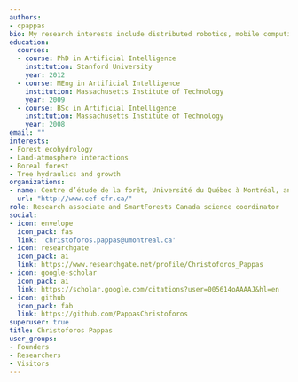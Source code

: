 ```yaml
---
authors:
- cpappas
bio: My research interests include distributed robotics, mobile computing and programmable matter.
education:
  courses:
  - course: PhD in Artificial Intelligence
    institution: Stanford University
    year: 2012
  - course: MEng in Artificial Intelligence
    institution: Massachusetts Institute of Technology
    year: 2009
  - course: BSc in Artificial Intelligence
    institution: Massachusetts Institute of Technology
    year: 2008
email: ""
interests:
- Forest ecohydrology
- Land-atmosphere interactions
- Boreal forest
- Tree hydraulics and growth
organizations:
- name: Centre d’étude de la forêt, Université du Québec à Montréal, and Département Science et Technologie, Téluq, Université du Québec
  url: "http://www.cef-cfr.ca/"
role: Research associate and SmartForests Canada science coordinator
social:
- icon: envelope
  icon_pack: fas
  link: 'christoforos.pappas@umontreal.ca'
- icon: researchgate
  icon_pack: ai
  link: https://www.researchgate.net/profile/Christoforos_Pappas
- icon: google-scholar
  icon_pack: ai
  link: https://scholar.google.com/citations?user=005614oAAAAJ&hl=en
- icon: github
  icon_pack: fab
  link: https://github.com/PappasChristoforos
superuser: true
title: Christoforos Pappas
user_groups:
- Founders
- Researchers
- Visitors
---
```



